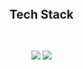 <div align="center">
  <h2>Tech Stack</h2>
  
  <div>
    </br> </br>
    <img src="https://img.shields.io/badge/TypeScript-3178C6?style=flat&logo=typescript&logoColor=white"/>
    <img src="https://img.shields.io/badge/Nestjs-E0234E?style=flat&logo=nestjs&logoColor=white"/>
  </div>
  
  <!--
  <div>
    <h4>Databases and ORM</h4>
    <img src="https://img.shields.io/badge/Mysql-4479A1?style=flat&logo=mysql&logoColor=white"/>
    <img src="https://img.shields.io/badge/Oracle-F80000?style=flat&logo=oracle&logoColor=white"/>
    <img src="https://img.shields.io/badge/Postgresql-4169E1?style=flat&logo=postgresql&logoColor=white"/> </br>
    <img src="https://img.shields.io/badge/sequelize-52B0E7?style=flat&logo=sequelize&logoColor=white"/>
    <img src="https://img.shields.io/badge/prisma-2D3748?style=flat&logo=prisma&logoColor=white"/>
  </div>
  -->
  
  <!--
  <div>
    <h4>Blockchain and Smart Contracts</h4>
    <img src="https://img.shields.io/badge/Ethereum-3C3C3D?style=flat&logo=ethereum&logoColor=white"/>
    <img src="https://img.shields.io/badge/Solidity-363636?style=flat&logo=solidity&logoColor=white"/>
    <img src="https://img.shields.io/badge/Openzeppelin-4E5EE4?style=flat&logo=openzeppelin&logoColor=white"/>
    <img src="https://img.shields.io/badge/Web3js-F16822?style=flat&logo=web3dotjs&logoColor=white"/>
  </div>
  -->
  
  <!--
  <div>
    <h4>Development Tools and Environments</h4>
    <img src="https://img.shields.io/badge/vscode-007ACC?style=flat&logo=visualstudiocode&logoColor=white"/>
    <img src="https://img.shields.io/badge/postman-FF6C37?style=flat&logo=postman&logoColor=white"/>
    <img src="https://img.shields.io/badge/insomnia-4000BF?style=flat&logo=insomnia&logoColor=white"/>
    <br />
    <img src="https://img.shields.io/badge/Amazonaws-232F3E?style=flat&logo=amazonaws&logoColor=white"/>
    <img src="https://img.shields.io/badge/Amazonec2-FF9900?style=flat&logo=amazonec2&logoColor=white"/>
    <img src="https://img.shields.io/badge/Docker-2496ED?style=flat&logo=docker&logoColor=white"/>
    <img src="https://img.shields.io/badge/Github-181717?style=flat&logo=github&logoColor=white"/>
    <img src="https://img.shields.io/badge/Githubactions-2088FF?style=flat&logo=githubactions&logoColor=white"/>
  </div>
  -->
  </br> </br>
  <!--
  <picture>
    <source
      srcset="https://github-readme-stats.vercel.app/api?username=ojhhh&show_icons=true&theme=dark"
      media="(prefers-color-scheme: dark)"
    />
    <source
      srcset="https://github-readme-stats.vercel.app/api?username=ojhhh&show_icons=true"
      media="(prefers-color-scheme: light), (prefers-color-scheme: no-preference)"
    />
    <img src="https://github-readme-stats.vercel.app/api?username=ojhhh&show_icons=true" />
  </picture>


  <div>
    <h4>Current Learning Stack</h4>
    <img src="https://img.shields.io/badge/Jest-C21325?style=flat&logo=jest&logoColor=white"/>
    <img src="https://img.shields.io/badge/Docker-2496ED?style=flat&logo=docker&logoColor=white"/>
    <img src="https://img.shields.io/badge/Github-181717?style=flat&logo=github&logoColor=white"/>
    <img src="https://img.shields.io/badge/Githubactions-2088FF?style=flat&logo=githubactions&logoColor=white"/>
  </div>
  -->
  
</div>
<!--
### Hi there 👋
**ojhhh/ojhhh** is a ✨ _special_ ✨ repository because its `README.md` (this file) appears on your GitHub profile.

Here are some ideas to get you started:

- 🔭 I’m currently working on ...
- 🌱 I’m currently learning ...
- 👯 I’m looking to collaborate on ...
- 🤔 I’m looking for help with ...
- 💬 Ask me about ...
- 📫 How to reach me: ...
- 😄 Pronouns: ...
- ⚡ Fun fact: ...
-->
